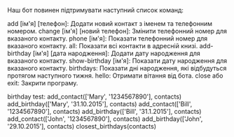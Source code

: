 Hаш бот повинен підтримувати наступний список команд:

add [ім'я] [телефон]: Додати новий контакт з іменем та телефонним номером.
change [ім'я] [новий телефон]: Змінити телефонний номер для вказаного контакту.
phone [ім'я]: Показати телефонний номер для вказаного контакту.
all: Показати всі контакти в адресній книзі.
add-birthday [ім'я] [дата народження]: Додати дату народження для вказаного контакту.
show-birthday [ім'я]: Показати дату народження для вказаного контакту.
birthdays: Показати дні народження, які відбудуться протягом наступного тижня.
hello: Отримати вітання від бота.
close або exit: Закрити програму.

birthday test:
add_contact(['Mary', '1234567890'], contacts)
add_birthday(['Mary', '31.10.2015'], contacts)
add_contact(['Bill', '1234567890'], contacts)
add_birthday(['Bill', '31.1.2015'], contacts)
add_contact(['John', '1234567890'], contacts)
add_birthday(['John', '29.10.2015'], contacts)
closest_birthdays(contacts)
